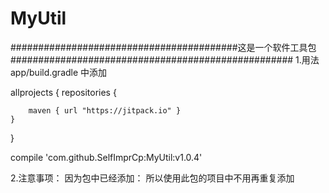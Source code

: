 # MyUtil
#########################################这是一个软件工具包###################################################
1.用法
 app/build.gradle 中添加

allprojects {
    repositories {

        maven { url "https://jitpack.io" }
    }
}

   compile 'com.github.SelfImprCp:MyUtil:v1.0.4'

2.注意事项：
 因为包中已经添加：  <uses-permission android:name="android.permission.CAMERA" />
 所以使用此包的项目中不用再重复添加

